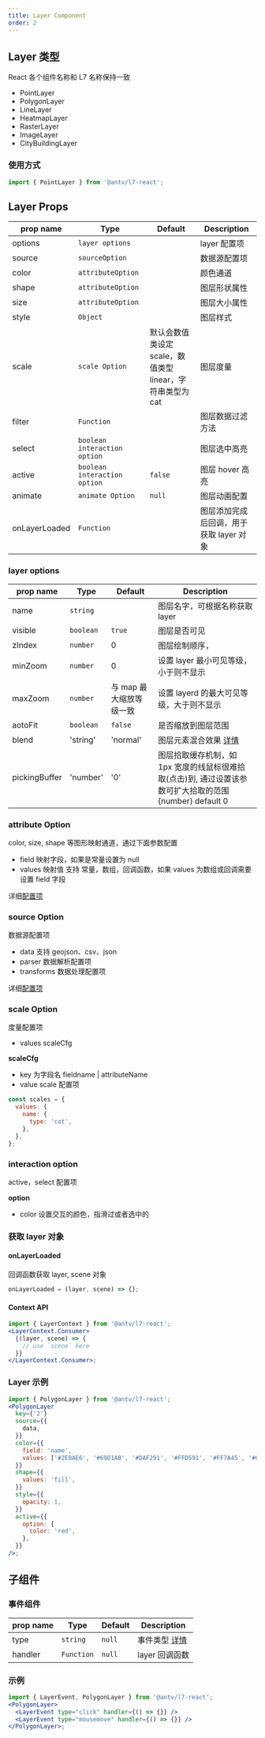 ```yaml
---
title: Layer Component
order: 2
---
```


## Layer 类型

React 各个组件名称和 L7 名称保持一致

- PointLayer
- PolygonLayer
- LineLayer
- HeatmapLayer
- RasterLayer
- ImageLayer
- CityBuildingLayer

### 使用方式

```jsx
import { PointLayer } from '@antv/l7-react';
```

## Layer Props

| prop name     | Type                           | Default                                                   | Description                             |
| ------------- | ------------------------------ | --------------------------------------------------------- | --------------------------------------- |
| options       | `layer options`                |                                                           | layer 配置项                            |
| source        | `sourceOption`                 |                                                           | 数据源配置项                            |
| color         | `attributeOption`              |                                                           | 颜色通道                                |
| shape         | `attributeOption`              |                                                           | 图层形状属性                            |
| size          | `attributeOption`              |                                                           | 图层大小属性                            |
| style         | `Object`                       |                                                           | 图层样式                                |
| scale         | `scale Option`                 | 默认会数值类设定 scale，数值类型 linear，字符串类型为 cat | 图层度量                                |
| filter        | `Function`                     |                                                           | 图层数据过滤方法                        |
| select        | `boolean` `interaction option` |                                                           | 图层选中高亮                            |
| active        | `boolean` `interaction option` | `false`                                                   | 图层 hover 高亮                         |
| animate       | `animate Option`               | `null`                                                    | 图层动画配置                            |
| onLayerLoaded | `Function`                     |                                                           | 图层添加完成后回调，用于获取 layer 对象 |

### layer options

| prop name     | Type      | Default                 | Description                                                                                              |
| ------------- | --------- | ----------------------- | -------------------------------------------------------------------------------------------------------- |
| name          | `string`  |                         | 图层名字，可根据名称获取 layer                                                                           |
| visible       | `boolean` | `true`                  | 图层是否可见                                                                                             |
| zIndex        | `number`  | 0                       | 图层绘制顺序，                                                                                           |
| minZoom       | `number`  | 0                       | 设置 layer 最小可见等级，小于则不显示                                                                    |
| maxZoom       | `number`  | 与 map 最大缩放等级一致 | 设置 layerd 的最大可见等级，大于则不显示                                                                 |
| aotoFit       | `boolean` | `false`                 | 是否缩放到图层范围                                                                                       |
| blend         | 'string'  | 'normal'                | 图层元素混合效果 [详情](../layer/layer/#blend)                                                           |
| pickingBuffer | 'number'  | '0'                     | 图层拾取缓存机制，如 1px 宽度的线鼠标很难拾取(点击)到, 通过设置该参数可扩大拾取的范围 {number} default 0 |

### attribute Option

color, size, shape 等图形映射通道，通过下面参数配置

- field 映射字段，如果是常量设置为 null
- values 映射值 支持 常量，数组，回调函数，如果 values 为数组或回调需要设置 field 字段

详细[配置项](../layer/layer/#size)

### source Option

数据源配置项

- data 支持 geojson、csv、json
- parser 数据解析配置项
- transforms 数据处理配置项

详细[配置项](../source/source/#parser-1)

### scale Option

度量配置项

- values scaleCfg

**scaleCfg**

- key 为字段名 fieldname | attributeName
- value scale 配置项

```javascript
const scales = {
  values: {
    name: {
      type: 'cat',
    },
  },
};
```

### interaction option

active，select 配置项

**option**

- color 设置交互的颜色，指滑过或者选中的

### 获取 layer 对象

#### onLayerLoaded

回调函数获取 layer, scene 对象

```javascript
onLayerLoaded = (layer, scene) => {};
```

#### Context API

```jsx
import { LayerContext } from '@antv/l7-react';
<LayerContext.Consumer>
  {(layer, scene) => {
    // use `scene` here
  }}
</LayerContext.Consumer>;
```

### Layer 示例

```jsx
import { PolygonLayer } from '@antv/l7-react';
<PolygonLayer
  key={'2'}
  source={{
    data,
  }}
  color={{
    field: 'name',
    values: ['#2E8AE6', '#69D1AB', '#DAF291', '#FFD591', '#FF7A45', '#CF1D49'],
  }}
  shape={{
    values: 'fill',
  }}
  style={{
    opacity: 1,
  }}
  active={{
    option: {
      color: 'red',
    },
  }}
/>;
```

## 子组件

### 事件组件

| prop name | Type       | Default | Description                               |
| --------- | ---------- | ------- | ----------------------------------------- |
| type      | `string`   | `null`  | 事件类型 [详情](../layer/layer/#鼠标事件) |
| handler   | `Function` | `null`  | layer 回调函数                            |

### 示例

```jsx
import { LayerEvent, PolygonLayer } from '@antv/l7-react';
<PolygonLayer>
  <LayerEvent type="click" handler={() => {}} />
  <LayerEvent type="mousemove" handler={() => {}} />
</PolygonLayer>;
```
